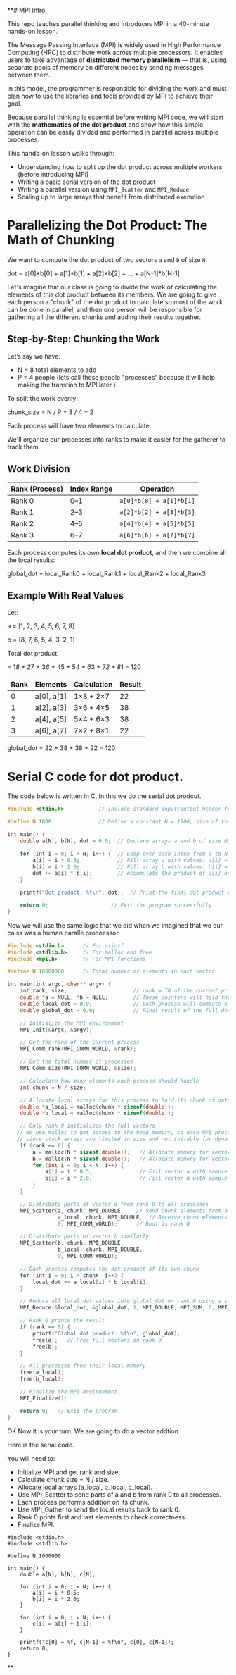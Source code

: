 **# MPI Intro

This repo teaches parallel thinking and introduces MPI in a 40-minute hands-on lesson.

The Message Passing Interface (MPI) is widely used in High Performance Computing (HPC) to distribute work across multiple processors. It enables users to take advantage of **distributed memory parallelism** — that is, using separate pools of memory on different nodes by sending messages between them.

In this model, the programmer is responsible for dividing the work and must plan how to use the libraries and tools provided by MPI to achieve their goal.

Because parallel thinking is essential before writing MPI code, we will start with the **mathematics of the dot product** and show how this simple operation can be easily divided and performed in parallel across multiple processes.

This hands-on lesson walks through:
- Understanding how to split up the dot product across multiple workers (before introducing MPI)
- Writing a basic serial version of the dot product
- Writing a parallel version using `MPI_Scatter` and `MPI_Reduce`
- Scaling up to large arrays that benefit from distributed execution

# Parallelizing the Dot Product: The Math of Chunking

We want to compute the dot product of two vectors `a` and `b` of size `N`:

dot = a[0]*b[0] + a[1]*b[1] + a[2]*b[2] + ... + a[N-1]*b[N-1]

Let's imagine that our class is going to divide the work of calculating the elements of this dot product between its members. We are going to give each person a "chunk" of the dot product to calculate so most of the work can be done in parallel, and then one person will be responsible for gathering all the different chunks and adding their results together.


## Step-by-Step: Chunking the Work

Let’s say we have:

- N = 8 total elements to add  
- P = 4 people (lets call these people "processes" because it will help making the transtion to MPI later )

To split the work evenly:

chunk_size = N / P = 8 / 4 = 2

Each process will have two elements to calculate. 

We'll organize our processes into ranks to make it easier for the gatherer to track them

## Work Division

| Rank (Process) | Index Range | Operation                       |
|----------------|-------------|----------------------------------|
| Rank 0         | 0–1         | `a[0]*b[0] + a[1]*b[1]`          |
| Rank 1         | 2–3         | `a[2]*b[2] + a[3]*b[3]`          |
| Rank 2         | 4–5         | `a[4]*b[4] + a[5]*b[5]`          |
| Rank 3         | 6–7         | `a[6]*b[6] + a[7]*b[7]`          |

Each process computes its own **local dot product**, and then we combine all the local results:

global_dot = local_Rank0 + local_Rank1 + local_Rank2 + local_Rank3

## Example With Real Values

Let:


a = [1, 2, 3, 4, 5, 6, 7, 8]


b = [8, 7, 6, 5, 4, 3, 2, 1]


Total dot product:

  = 1*8 + 2*7 + 3*6 + 4*5 + 5*4 + 6*3 + 7*2 + 8*1
  = 120

| Rank | Elements       | Calculation      | Result |
|------|----------------|------------------|--------|
| 0    | a[0], a[1]     | 1×8 + 2×7        | 22     |
| 1    | a[2], a[3]     | 3×6 + 4×5        | 38     |
| 2    | a[4], a[5]     | 5×4 + 6×3        | 38     |
| 3    | a[6], a[7]     | 7×2 + 8×1        | 22     |

global_dot = 22 + 38 + 38 + 22 = 120


# Serial C code for dot product. 

The code below is written in C. In this we do the serial dot prodcut. 

 

```c
#include <stdio.h>           // Include standard input/output header for printf

#define N 1000               // Define a constant N = 1000, size of the arrays

int main() {
    double a[N], b[N], dot = 0.0;  // Declare arrays a and b of size N, and initialize dot to 0.0

    for (int i = 0; i < N; i++) {  // Loop over each index from 0 to N-1
        a[i] = i * 0.5;            // Fill array a with values: a[i] = i * 0.5
        b[i] = i * 2.0;            // Fill array b with values: b[i] = i * 2.0
        dot += a[i] * b[i];        // Accumulate the product of a[i] and b[i] into dot
    }

    printf("Dot product: %f\n", dot);  // Print the final dot product result

    return 0;                    // Exit the program successfully
}

```


Now we will use the same logic that we did when we imagined that we our calss was a human paralle procoessor.


```c
#include <stdio.h>      // For printf
#include <stdlib.h>     // For malloc and free
#include <mpi.h>        // For MPI functions

#define N 10000000      // Total number of elements in each vector

int main(int argc, char** argv) {
    int rank, size;                     // rank = ID of the current process, size = total number of processes
    double *a = NULL, *b = NULL;        // These pointers will hold the full vectors (on rank 0 only)
    double local_dot = 0.0;             // Each process will compute a portion of the dot product
    double global_dot = 0.0;            // Final result of the full dot product (only meaningful on rank 0)

    // Initialize the MPI environment
    MPI_Init(&argc, &argv);

    // Get the rank of the current process
    MPI_Comm_rank(MPI_COMM_WORLD, &rank);

    // Get the total number of processes
    MPI_Comm_size(MPI_COMM_WORLD, &size);

    // Calculate how many elements each process should handle
    int chunk = N / size;

    // Allocate local arrays for this process to hold its chunk of data
    double *a_local = malloc(chunk * sizeof(double));
    double *b_local = malloc(chunk * sizeof(double));

    // Only rank 0 initializes the full vectors
   // We use malloc to get access to the heap memory, so each MPI process can allocate a chunk of data at runtime,
   // since stack arrays are limited in size and not suitable for dynamic, distributed work.
    if (rank == 0) {
        a = malloc(N * sizeof(double));   // Allocate memory for vector a
        b = malloc(N * sizeof(double));   // Allocate memory for vector b
        for (int i = 0; i < N; i++) {
            a[i] = i * 0.5;               // Fill vector a with sample values
            b[i] = i * 2.0;               // Fill vector b with sample values
        }
    }

    // Distribute parts of vector a from rank 0 to all processes
    MPI_Scatter(a, chunk, MPI_DOUBLE,    // Send chunk elements from a
                a_local, chunk, MPI_DOUBLE,  // Receive chunk elements into a_local
                0, MPI_COMM_WORLD);      // Root is rank 0

    // Distribute parts of vector b similarly
    MPI_Scatter(b, chunk, MPI_DOUBLE,
                b_local, chunk, MPI_DOUBLE,
                0, MPI_COMM_WORLD);

    // Each process computes the dot product of its own chunk
    for (int i = 0; i < chunk; i++) {
        local_dot += a_local[i] * b_local[i];
    }

    // Reduce all local_dot values into global_dot on rank 0 using a sum operation
    MPI_Reduce(&local_dot, &global_dot, 1, MPI_DOUBLE, MPI_SUM, 0, MPI_COMM_WORLD);

    // Rank 0 prints the result
    if (rank == 0) {
        printf("Global dot product: %f\n", global_dot);
        free(a);   // Free full vectors on rank 0
        free(b);
    }

    // All processes free their local memory
    free(a_local);
    free(b_local);

    // Finalize the MPI environment
    MPI_Finalize();

    return 0;   // Exit the program
}

```

OK Now it is your turn. We are going to do a vector addtion.

Here is the serial code. 

You will need to: 

- Initialize MPI and get rank and size.
- Calculate chunk size = N / size.
- Allocate local arrays (a_local, b_local, c_local).
- Use MPI_Scatter to send parts of a and b from rank 0 to all processes.
- Each process performs addition on its chunk.
- Use MPI_Gather to send the local results back to rank 0.
- Rank 0 prints first and last elements to check correctness.
- Finalize MPI.



```
#include <stdio.h>
#include <stdlib.h>

#define N 1000000

int main() {
    double a[N], b[N], c[N];

    for (int i = 0; i < N; i++) {
        a[i] = i * 0.5;
        b[i] = i * 2.0;
    }

    for (int i = 0; i < N; i++) {
        c[i] = a[i] + b[i];
    }

    printf("c[0] = %f, c[N-1] = %f\n", c[0], c[N-1]);
    return 0;
}

```





**
